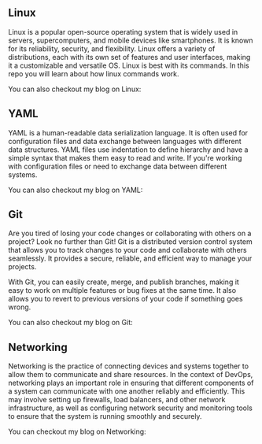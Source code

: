 ## Linux
Linux is a popular open-source operating system that is widely used in servers, supercomputers, and mobile devices like smartphones. It is known for its reliability, security, and flexibility. Linux offers a variety of distributions, each with its own set of features and user interfaces, making it a customizable and versatile OS. Linux is best with its commands. In this repo you will learn about how linux commands work.

You can also checkout my blog on Linux: 


## YAML 
YAML is a human-readable data serialization language. It is often used for configuration files and data exchange between languages with different data structures. YAML files use indentation to define hierarchy and have a simple syntax that makes them easy to read and write. If you're working with configuration files or need to exchange data between different systems.

You can also checkout my blog on YAML:

## Git
Are you tired of losing your code changes or collaborating with others on a project? Look no further than Git! Git is a distributed version control system that allows you to track changes to your code and collaborate with others seamlessly. It provides a secure, reliable, and efficient way to manage your projects.

With Git, you can easily create, merge, and publish branches, making it easy to work on multiple features or bug fixes at the same time. It also allows you to revert to previous versions of your code if something goes wrong.

You can also checkout my blog on Git: 

## Networking

Networking is the practice of connecting devices and systems together to allow them to communicate and share resources. In the context of DevOps, networking plays an important role in ensuring that different components of a system can communicate with one another reliably and efficiently. This may involve setting up firewalls, load balancers, and other network infrastructure, as well as configuring network security and monitoring tools to ensure that the system is running smoothly and securely.

You can checkout my blog on Networking: 
